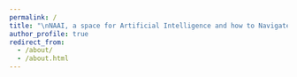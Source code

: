 ```yaml
---
permalink: /
title: "\nNAAI, a space for Artificial Intelligence and how to Navigate this time of Automation with Aina :) "
author_profile: true
redirect_from: 
  - /about/
  - /about.html
---
```




